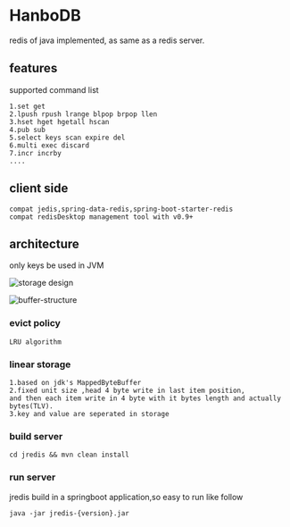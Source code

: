 # HanboDB
redis of java implemented, as same as a redis server.

## features
supported command list

    1.set get
    2.lpush rpush lrange blpop brpop llen
    3.hset hget hgetall hscan
    4.pub sub
    5.select keys scan expire del
    6.multi exec discard
    7.incr incrby
    ....
    
## client side
    compat jedis,spring-data-redis,spring-boot-starter-redis
    compat redisDesktop management tool with v0.9+
    
## architecture
only keys be used in JVM

![storage design](https://github.com/lmx1989219/jredis/blob/master/storage-design.png)

![buffer-structure](https://github.com/lmx1989219/jredis/blob/master/buffer-structure.png)

### evict policy
    LRU algorithm
### linear storage
    1.based on jdk's MappedByteBuffer
    2.fixed unit size ,head 4 byte write in last item position,
    and then each item write in 4 byte with it bytes length and actually bytes(TLV).
    3.key and value are seperated in storage
### build server
    cd jredis && mvn clean install
### run server
 jredis build in a springboot application,so easy to run like follow
 
    java -jar jredis-{version}.jar
    

